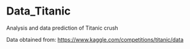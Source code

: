 # Data_Titanic
Analysis and  data prediction  of Titanic crush

Data obtained from: https://www.kaggle.com/competitions/titanic/data
